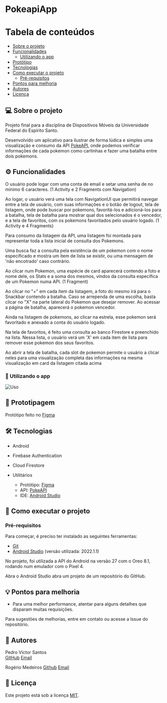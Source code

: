 # PokeapiApp

Tabela de conteúdos
=================
<!--ts-->
   * [Sobre o projeto](#-sobre-o-projeto)
   * [Funcionalidades](#-funcionalidades)
     * [Utilizando o app](#-utilizando-o-app)
   * [Protótipo](#-prototipagem)
   * [Tecnologias](#-tecnologias)
   * [Como executar o projeto](#-como-executar-o-projeto)
     * [Pré-requisitos](#pré-requisitos)
   * [Pontos para melhoria](#-pontos-para-melhoria)
   * [Autores](#-autores)
   * [Licença](#user-content--licença)
<!--te-->

## 💻 Sobre o projeto

Projeto final para a disciplina de Dispositivos Móveis da Universidade Federal do Espírito Santo.

Desenvolvido um aplicativo para ilustrar de forma lúdica e simples uma visualização e consumo da API [PokeAPI](https://pokeapi.co/docs/v2), onde podemos verificar informações de cada pokemon como cartinhas e fazer uma batalha entre dois pokemons.

## ⚙️ Funcionalidades

O usuário pode logar com uma conta de email e setar uma senha de no mínimo 6 caracteres. (1 Activity e 2 Fragments com Navigation)

Ao logar, o usuário verá uma tela com NavigationUI que permitirá navegar entre a tela de usuário, com suas informações e o botão de logout, tela de listagem, onde pode buscar por pokemons, favoritá-los e adicioná-los para a batalha, tela de batalha para mostrar qual dos selecionados é o vencedor, e a tela de favoritos, com os pokemons favoritados pelo usuário logado. (1 Activity e 4 Fragments)

Para consumo da listagem da API, uma listagem foi montada para representar toda a lista inicial de consulta dos Pokemons.

Uma busca faz a consulta pela existência de um pokemon com o nome especificado e mostra um item de lista se existir, ou uma mensagem de 'não encotrado' caso contrário.

Ao clicar num Pokemon, uma espécie de card aparecerá contendo a foto e nome dele, os Stats e a soma dos mesmos, vindos da consulta específica de um Pokemon numa API. (1 Fragment)

Ao clicar no "+" em cada item da listagem, a foto do mesmo irá para o Snackbar contendo a batalha. Caso se arrependa de uma escolha, basta clicar no "X" na parte lateral do Pokemon que desejar remover. Ao acessar a página de batalha, aparecerá o pokemon vencedor.

Ainda na listagem de pokemons, ao clicar na estrela, esse pokemon será favoritado e anexado a conta do usuário logado.

Na tela de favoritos, é feito uma consulta ao banco Firestore e preenchido na lista. Nessa lista, o usuário verá um 'X' em cada item de lista para remover esse pokemon dos seus favoritos.

Ao abrir a tela de batalha, cada slot de pokemon permite o usuário a clicar neles para uma visualização completa das informações na mesma visualização em card da listagem citada acima

### 🔎 Utilizando o app

![Uso]( "Uso")

## 🎨 Prototipagem

Protótipo feito no [Figma](https://www.figma.com/proto/anma4Zih6ceJMTtRQPjtiw/PokeApi-app?node-id=11%3A377&scaling=scale-down&page-id=0%3A1&starting-point-node-id=11%3A377)

## 🛠 Tecnologias

- Android

- Firebase Authentication

- Cloud Firestore

- Utilitários
  - Protótipo: [Figma](https://www.figma.com/proto/anma4Zih6ceJMTtRQPjtiw/PokeApi-app?node-id=11%3A377&scaling=scale-down&page-id=0%3A1&starting-point-node-id=11%3A377)
  - API: [PokeAPI](https://pokeapi.co/docs/v2)
  - IDE: [Android Studio](https://developer.android.com/studio)

## 🚀 Como executar o projeto

### Pré-requisitos

Para começar, é preciso ter instalado as seguintes ferramentas:
 - [Git](https://git-scm.com)
 - [Android Studio](https://developer.android.com/studio) (versão utilizada: 2022.1.1)
 
 No projeto, foi utilizada a API do Android na versão 27 com o Oreo 8.1, rodando num emulador com o Pixel 4.
 
 Abra o Android Studio abra um projeto de um repositório do GitHub.

## 💡 Pontos para melhoria

- Para uma melhor performance, atentar para alguns detalhes que disparam muitas requisições.

Para sugestões de melhorias, entre em contato ou acesse a Issue do repositório.

## 🦸 Autores

Pedro Victor Santos  
[GitHub](https://github.com/pedrovic7997)
[Email](mailto:pedrovictor6974@gmail.com)

Rogério Medeiros
[Github](https://github.com/RogerioMSantos)
[Email](mailto:rogerio.rmsj@gmail.com)

## 📝 Licença

Este projeto está sob a licença [MIT](./LICENSE).
